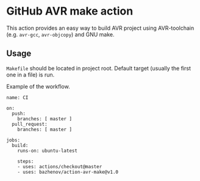 # GitHub AVR make action

This action provides an easy way to build AVR project using AVR-toolchain (e.g. `avr-gcc`, `avr-objcopy`) and GNU make.

## Usage

`Makefile` should be located in project root. Default target (usually the first one in a file) is run.

Example of the workflow.

```
name: CI

on:
  push:
    branches: [ master ]
  pull_request:
    branches: [ master ]

jobs:
  build:
    runs-on: ubuntu-latest

    steps:
    - uses: actions/checkout@master
    - uses: bazhenov/action-avr-make@v1.0
```